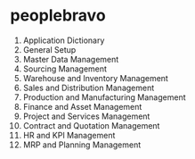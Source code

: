 # peoplebravo
1. Application Dictionary
2. General Setup
3. Master Data Management
4. Sourcing Management
5. Warehouse and Inventory Management
6. Sales and Distribution Management
7. Production and Manufacturing Management
8. Finance and Asset Management
9. Project and Services Management
10. Contract and Quotation Management
11. HR and KPI Management
12. MRP and Planning Management
